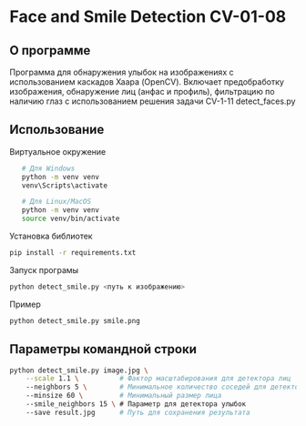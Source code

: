 
# Face and Smile Detection CV-01-08

## О программе

Программа для обнаружения улыбок на изображениях с использованием каскадов Хаара (OpenCV). Включает предобработку изображения, обнаружение лиц (анфас и профиль), фильтрацию по наличию глаз с использованием решения задачи  CV-1-11 detect_faces.py

## Использование

Виртуальное окружение

```bash
   # Для Windows
   python -m venv venv
   venv\Scripts\activate

   # Для Linux/MacOS
   python -m venv venv
   source venv/bin/activate
```

Установка библиотек

```bash
pip install -r requirements.txt
```
Запуск програмы

```bash
python detect_smile.py <путь к изображению>
```

Пример


```bash
python detect_smile.py smile.png
```

## Параметры командной строки
```bash
python detect_smile.py image.jpg \
    --scale 1.1 \          # Фактор масштабирования для детектора лиц
    --neighbors 5 \        # Минимальное количество соседей для детектора лиц
    --minsize 60 \         # Минимальный размер лица
    --smile_neighbors 15 \ # Параметр для детектора улыбок
    --save result.jpg      # Путь для сохранения результата
```
